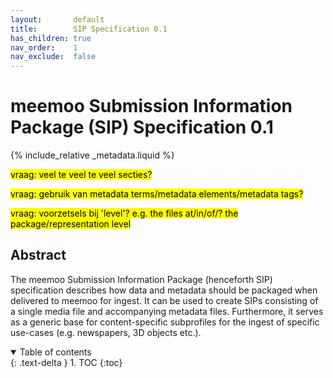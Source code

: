 ```yaml
---
layout:       default
title:        SIP Specification 0.1
has_children: true
nav_order:    1
nav_exclude:  false
---
```

# meemoo Submission Information Package (SIP) Specification 0.1

{% include_relative _metadata.liquid  %}

<mark>vraag: veel te veel te veel secties?</mark>

<mark>vraag: gebruik van metadata terms/metadata elements/metadata tags?</mark>

<mark>vraag: voorzetsels bij 'level'? e.g. the files at/in/of/? the package/representation level</mark>

## Abstract

The meemoo Submission Information Package (henceforth SIP) specification describes how data and metadata should be packaged when delivered to meemoo for ingest.
It can be used to create SIPs consisting of a single media file and accompanying metadata files.
Furthermore, it serves as a generic base for content-specific subprofiles for the ingest of specific use-cases (e.g. newspapers, 3D objects etc.).

<details open markdown="block">
  <summary>
    Table of contents
  </summary>
  {: .text-delta }
1. TOC
{:toc}
</details>
